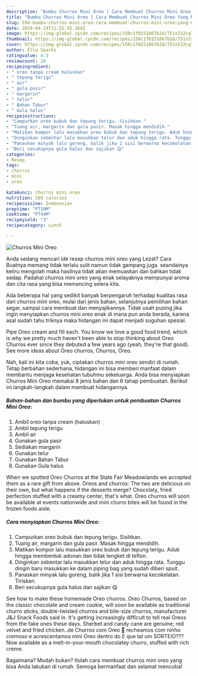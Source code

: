 ```yaml
---
description: "Bumbu Churros Mini Oreo | Cara Membuat Churros Mini Oreo Yang Menggugah Selera"
title: "Bumbu Churros Mini Oreo | Cara Membuat Churros Mini Oreo Yang Menggugah Selera"
slug: 594-bumbu-churros-mini-oreo-cara-membuat-churros-mini-oreo-yang-menggugah-selera
date: 2020-04-24T11:52:55.264Z
image: https://img-global.cpcdn.com/recipes/150c1f0151867b2d/751x532cq70/churros-mini-oreo-foto-resep-utama.jpg
thumbnail: https://img-global.cpcdn.com/recipes/150c1f0151867b2d/751x532cq70/churros-mini-oreo-foto-resep-utama.jpg
cover: https://img-global.cpcdn.com/recipes/150c1f0151867b2d/751x532cq70/churros-mini-oreo-foto-resep-utama.jpg
author: Ella Sparks
ratingvalue: 4.3
reviewcount: 10
recipeingredient:
- " oreo tanpa cream haluskan"
- " tepung terigu"
- " air"
- " gula pasir"
- " margarin"
- " telur"
- " Bahan Tabur"
- " Gula halus"
recipeinstructions:
- "Campurkan oreo bubuk dan tepung terigu. Sisihkan."
- "Tuang air, margarin dan gula pasir. Masak hingga mendidih."
- "Matikan kompor lalu masukkan oreo bubuk dan tepung terigu. Aduk hingga membentuk adonan dan tidak lengket di teflon."
- "Dinginkan sebentar lalu masukkan telur dan aduk hingga rata. Tunggu dingin baru masukkan ke dalam piping bag yang sudah diberi spuit."
- "Panaskan minyak lalu goreng, balik jika 1 sisi berwarna kecokelatan. Tiriskan."
- "Beri secukupnya gula halus dan sajikan 😋"
categories:
- Resep
tags:
- churros
- mini
- oreo

katakunci: churros mini oreo 
nutrition: 269 calories
recipecuisine: Indonesian
preptime: "PT10M"
cooktime: "PT44M"
recipeyield: "3"
recipecategory: Lunch

---
```



![Churros Mini Oreo](https://img-global.cpcdn.com/recipes/150c1f0151867b2d/751x532cq70/churros-mini-oreo-foto-resep-utama.jpg)

Anda sedang mencari ide resep churros mini oreo yang Lezat? Cara Buatnya memang tidak terlalu sulit namun tidak gampang juga. seandainya keliru mengolah maka hasilnya tidak akan memuaskan dan bahkan tidak sedap. Padahal churros mini oreo yang enak selayaknya mempunyai aroma dan cita rasa yang bisa memancing selera kita.

Ada beberapa hal yang sedikit banyak berpengaruh terhadap kualitas rasa dari churros mini oreo, mulai dari jenis bahan, selanjutnya pemilihan bahan segar, sampai cara membuat dan menyajikannya. Tidak usah pusing jika ingin menyiapkan churros mini oreo enak di mana pun anda berada, karena asal sudah tahu triknya maka hidangan ini dapat menjadi suguhan spesial.

Pipe Oreo cream and fill each. You know we love a good food trend, which is why we pretty much haven&#39;t been able to stop thinking about Oreo Churros ever since they debuted a few years ago (yeah, they&#39;re that good). See more ideas about Oreo churros, Churros, Oreo.


Nah, kali ini kita coba, yuk, ciptakan churros mini oreo sendiri di rumah. Tetap berbahan sederhana, hidangan ini bisa memberi manfaat dalam membantu menjaga kesehatan tubuhmu sekeluarga. Anda bisa menyiapkan Churros Mini Oreo memakai 8 jenis bahan dan 6 tahap pembuatan. Berikut ini langkah-langkah dalam membuat hidangannya.

<!--inarticleads1-->

##### Bahan-bahan dan bumbu yang diperlukan untuk pembuatan Churros Mini Oreo:

1. Ambil  oreo tanpa cream (haluskan)
1. Ambil  tepung terigu
1. Ambil  air
1. Gunakan  gula pasir
1. Sediakan  margarin
1. Gunakan  telur
1. Gunakan  Bahan Tabur
1. Gunakan  Gula halus


When we spotted Oreo Churros at the State Fair Meadowlands we accepted them as a rare gift from above. Oreos and churros: The two are delicious on their own, but what happens if the desserts merge? Chocolaty, fried perfection stuffed with a creamy center, that&#39;s what. Oreo churros will soon be available at events nationwide and mini churro bites will be found in the frozen foods aisle. 

<!--inarticleads2-->

##### Cara menyiapkan Churros Mini Oreo:

1. Campurkan oreo bubuk dan tepung terigu. Sisihkan.
1. Tuang air, margarin dan gula pasir. Masak hingga mendidih.
1. Matikan kompor lalu masukkan oreo bubuk dan tepung terigu. Aduk hingga membentuk adonan dan tidak lengket di teflon.
1. Dinginkan sebentar lalu masukkan telur dan aduk hingga rata. Tunggu dingin baru masukkan ke dalam piping bag yang sudah diberi spuit.
1. Panaskan minyak lalu goreng, balik jika 1 sisi berwarna kecokelatan. Tiriskan.
1. Beri secukupnya gula halus dan sajikan 😋


See how to make these homemade Oreo churros. Oreo Churros, based on the classic chocolate and cream cookie, will soon be available as traditional churro sticks, double-twisted churros and bite-size churros, manufacturer J&amp;J Snack Foods said in. It&#39;s getting increasingly difficult to tell real Oreos from the fake ones these days. Sherbet and candy cane are genuine; red velvet and fried chicken..de Churros com Oreo 🤗 recheamos com ninho cremoso e acrescentamos mini Oreo dentro do E que tal um SORTEIO??? Now available as a melt-in-your-mouth chocolatey churro, stuffed with rich creme. 

Bagaimana? Mudah bukan? Itulah cara membuat churros mini oreo yang bisa Anda lakukan di rumah. Semoga bermanfaat dan selamat mencoba!
